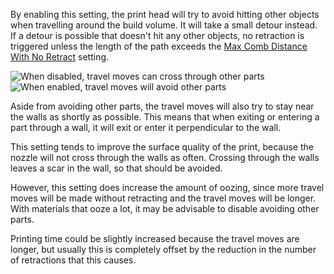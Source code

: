 By enabling this setting, the print head will try to avoid hitting other objects when travelling around the build volume. It will take a small detour instead. If a detour is possible that doesn't hit any other objects, no retraction is triggered unless the length of the path exceeds the [Max Comb Distance With No Retract](retraction_combing_max_distance) setting.

![When disabled, travel moves can cross through other parts](travel_avoid_other_parts_disabled.png)
![When enabled, travel moves will avoid other parts](travel_avoid_other_parts_enabled.png)

Aside from avoiding other parts, the travel moves will also try to stay near the walls as shortly as possible. This means that when exiting or entering a part through a wall, it will exit or enter it perpendicular to the wall.

This setting tends to improve the surface quality of the print, because the nozzle will not cross through the walls as often. Crossing through the walls leaves a scar in the wall, so that should be avoided.

However, this setting does increase the amount of oozing, since more travel moves will be made without retracting and the travel moves will be longer. With materials that ooze a lot, it may be advisable to disable avoiding other parts.

Printing time could be slightly increased because the travel moves are longer, but usually this is completely offset by the reduction in the number of retractions that this causes.